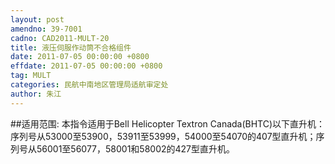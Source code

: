 ```yaml
---
layout: post
amendno: 39-7001
cadno: CAD2011-MULT-20
title: 液压伺服作动筒不合格组件
date: 2011-07-05 00:00:00 +0800
effdate: 2011-07-05 00:00:00 +0800
tag: MULT
categories: 民航中南地区管理局适航审定处
author: 朱江
---
```


##适用范围:
本指令适用于Bell Helicopter Textron Canada(BHTC)以下直升机：序列号从53000至53900，53911至53999，54000至54070的407型直升机；序列号从56001至56077，58001和58002的427型直升机。

